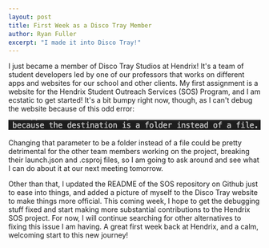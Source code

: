 ```yaml
---
layout: post
title: First Week as a Disco Tray Member
author: Ryan Fuller
excerpt: "I made it into Disco Tray!"
---
```


I just became a member of Disco Tray Studios at Hendrix! It's a team of student developers led by one of our professors that works on different apps and websites for our school and other clients. My first assignment is a website for the Hendrix Student Outreach Services (SOS) Program, and I am ecstatic to get started! It's a bit bumpy right now, though, as I can't debug the website because of this odd error:

<span>
<img src="../images/folderfile.png" width=1000>
</span>

Changing that parameter to be a folder instead of a file could be pretty detrimental for the other team members working on the project, breaking their launch.json and .csproj files, so I am going to ask around and see what I can do about it at our next meeting tomorrow.

Other than that, I updated the README of the SOS repository on Github just to ease into things, and added a picture of myself to the Disco Tray website to make things more official. This coming week, I hope to get the debugging stuff fixed and start making more substantial contributions to the Hendrix SOS project. For now, I will continue searching for other alternatives to fixing this issue I am having. A great first week back at Hendrix, and a calm, welcoming start to this new journey!
